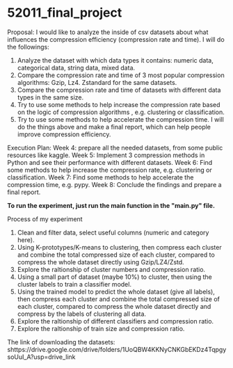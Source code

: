 ﻿# 52011_final_project
Proposal:
I would like to analyze the inside of csv datasets about what influences the compression efficiency (compression rate and time). I will do the followings:
1. Analyze the dataset with which data types it contains: numeric data, categorical data, string data, mixed data.
2. Compare the compression rate and time of 3 most popular compression algorithms: Gzip, Lz4. Zstandard for the same datasets.
3. Compare the compression rate and time of datasets with different data types in the same size.
4. Try to use some methods to help increase the compression rate based on the logic of compression algorithms , e.g. clustering or classification.
5. Try to use some methods to help accelerate the compression time.
I will do the things above and make a final report, which can help people improve compression efficiency.

Execution Plan:
Week 4: prepare all the needed datasets, from some public resources like kaggle.
Week 5: Implement 3 compression methods in Python and see their performance with different datasets.
Week 6: Find some methods to help increase the compression rate, e.g. clustering or classification.
Week 7: Find some methods to help accelerate the compression time, e.g. pypy.
Week 8: Conclude the findings and prepare a final report.

<b>To run the experiment, just run the main function in the "main.py" file.</b>

Process of my experiment
1. Clean and filter data, select useful columns (numeric and category here).
2. Using K-prototypes/K-means to clustering, then compress each cluster and combine the total compressed size of each cluster, compared to compress the whole dataset directly using Gzip/LZ4/Zstd.
3. Explore the raltionship of cluster numbers and compression ratio.
4. Using a small part of dataset (maybe 10%) to cluster, then using the cluster labels to train a classifier model.
5. Using the trained model to predict the whole dataset (give all labels), then compress each cluster and combine the total compressed size of each cluster, compared to compress the whole dataset directly and compress by the labels of clustering all data.
6. Explore the raltionship of different classifiers and compression ratio.
7. Explore the raltionship of train size and compression ratio.

The link of downloading the datasets: shttps://drive.google.com/drive/folders/1UoQBW4KKNyCNKGbEKDz4TqpgysoUuI_A?usp=drive_link
